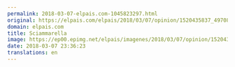 ```yaml
---
permalink: 2018-03-07-elpais.com-1045823297.html
original: https://elpais.com/elpais/2018/03/07/opinion/1520435837_497089.html#?ref=rss&format=simple&link=link
domain: elpais.com
title: Sciammarella
image: https://ep00.epimg.net/elpais/imagenes/2018/03/07/opinion/1520435837_497089_1520446470_rrss_normal.jpg
date: 2018-03-07 23:36:23
translations: en
---
```



